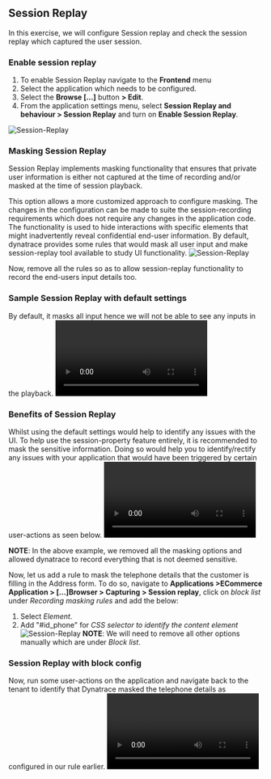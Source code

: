## Session Replay
In this exercise, we will configure Session replay and check the session replay which captured the user session.

### Enable session replay

1. To enable Session Replay navigate to the **Frontend** menu
1. Select the application which needs to be configured.
1. Select the **Browse [...]** button **> Edit**.
1. From the application settings menu, select **Session Replay and behaviour > Session Replay** and turn on **Enable Session Replay**.

![Session-Replay](./images/Replay.png)

### Masking Session Replay
Session Replay implements masking functionality that ensures that private user information is either not captured at the time of recording and/or masked at the time of session playback.

This option allows a more customized approach to configure masking. The changes in the configuration can be made to suite the session-recording requirements which does not require any changes in the application code. The functionality is used to hide interactions with specific elements that might inadvertently reveal confidential end-user information. By default, dynatrace provides some rules that would mask all user input and make session-replay tool available to study UI functionality.
![Session-Replay](./images/Mask-Replay.png)

Now, remove all the rules so as to allow session-replay functionality to record the end-users input details too.

### Sample Session Replay with default settings
By default, it masks all input hence we will not be able to see any inputs in the playback.
![SessionReplay-Example-default](./images/SessionReplay-default.mp4)

### Benefits of Session Replay
Whilst using the default settings would help to identify any issues with the UI. To help use the session-property feature entirely, it is recommended to mask the sensitive information.
Doing so would help you to identify/rectify any issues with your application that would have been triggered by certain user-actions as seen below.
![SessionReplay-Example-with-error](./images/SessionReplay-with-error.mp4)

**NOTE**: In the above example, we removed all the masking options and allowed dynatrace to record everything that is not deemed sensitive.

Now, let us add a rule to mask the telephone details that the customer is filling in the Address form. To do so, navigate to **Applications >ECommerce Application > [...]Browser > Capturing > Session replay**, click on *block list* under *Recording masking rules* and add the below:
1. Select *Element*.
1. Add "#id_phone" for *CSS selector to identify the content element*
![Session-Replay](./images/SessionReplay-blockrule.png)
**NOTE**: We will need to remove all other options manually which are under *Block list*.

### Session Replay with block config
Now, run some user-actions on the application and navigate back to the tenant to identify that Dynatrace masked the telephone details as configured in our rule earlier.
![SessionReplay-Example-with-block](./images/SessionReplay-with-block.mp4)



